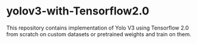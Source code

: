 # yolov3-with-Tensorflow2.0
This repository contains implementation of Yolo V3 using Tensorflow 2.0 from scratch on custom datasets or pretrained weights and train on them. 
